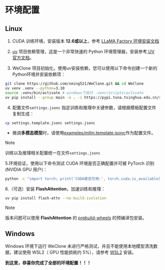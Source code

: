 
# 环境配置

## Linux

1. CUDA 训练环境，安装版本 **12.6或以上**，参考 [LLaMA Factory 环境安装文档](https://llamafactory.readthedocs.io/zh-cn/latest/getting_started/installation.html#cuda) 

2.  [uv](https://docs.astral.sh/uv/) 项目依赖管理，这是一个非常快速的 Python 环境管理器，安装参考[ UV 官方文档](https://docs.astral.sh/uv/getting-started/installation/)。

3. WeClone 项目初始化，使用uv安装依赖，您可以使用以下命令创建一个新的Python环境并安装依赖项：
```bash
git clone https://github.com/xming521/WeClone.git && cd WeClone
uv venv .venv --python=3.10
source .venv/bin/activate # windows下执行 .venv\Scripts\activate
uv pip install --group main -e . -i https://pypi.tuna.tsinghua.edu.cn/simple/ 
```

4. 配置文件`settings.jsonc` 指定训练和推理中关键参数，请根据模板配置文件复制生成：
```bash
cp settings.template.jsonc settings.jsonc
```
- 微调**多模态模型**时，请使用[examples/mllm.template.jsonc](https://github.com/xming521/WeClone/blob/master/examples/mllm.template.jsonc)作为配置文件。

> [!NOTE]
> 训练以及推理相关配置统一在文件`settings.jsonc`

5.环境验证，使用以下命令测试 CUDA 环境是否正确配置并可被 PyTorch 识别(NVIDIA GPU 用户)：
```bash
python -c "import torch; print('CUDA是否可用:', torch.cuda.is_available());"
```

6.（可选）安装 **FlashAttention**，加速训练和推理：
```bash
uv pip install flash-attn --no-build-isolation
```
> [!NOTE]
> 版本问题可以使用 **FlashAttention** 的 [prebuild-wheels](https://github.com/mjun0812/flash-attention-prebuild-wheels/releases) 的预编译包安装。

## Windows

Windows 环境下运行 WeClone 未进行严格测试，并且不能使用本地模型清洗数据，建议使用 WSL2（ GPU 性能损耗约 5%），请参考 [WSL2](https://learn.microsoft.com/zh-cn/windows/wsl/install) 安装。




**到这里，恭喜你完成了全部的环境配置！！！**